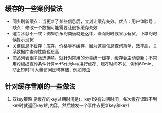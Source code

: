 ## 缓存的一些案例做法
* 同步刷新缓存：当更新了某些信息后，立刻让缓存失效。优点：用户体验号；缺点：修改一个数据可能需要让很多缓存失效
* 适当容忍不一致：例如京东的商品就是这样，查询的时候显示有货，下单的时候提示没货
* 关键信息不缓存：库存，价格等不缓存，因为这类信息查询简单，效率高，关系数据库查询性能也很高
* 商品列表很多筛选选项，就针对常用的分类统一缓存，缓存会主动更新；不常用的根据查询条件计算md5作为key进行缓存，缓存时间不长，例如60min，防止短时间
大量访问压垮存储，例如爬虫
  
## 针对缓存雪崩的一些做法
1. 双key策略
    要缓存的key过期时间是t，key1没有过期时间。每次缓存读取不到key时就返回key1的内容，然后触发一个事件去更新key和key1
   


